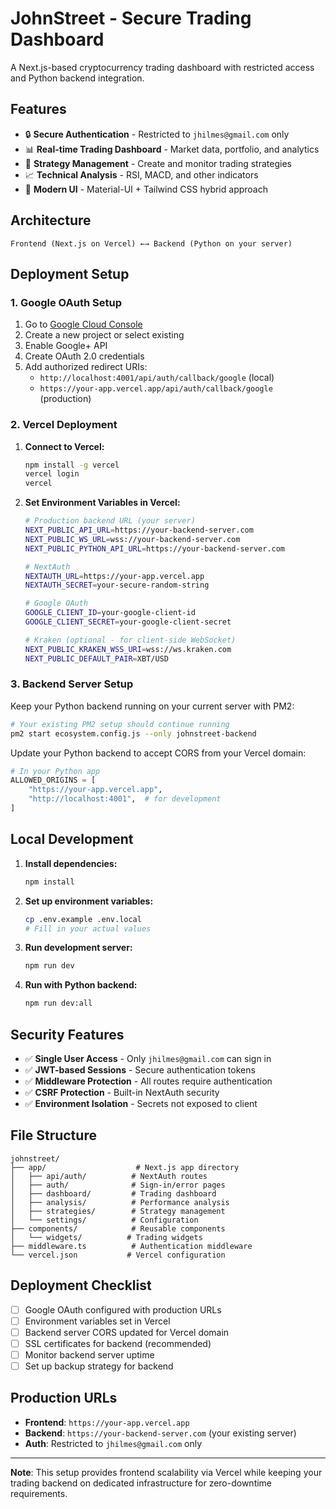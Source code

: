 # JohnStreet - Secure Trading Dashboard

A Next.js-based cryptocurrency trading dashboard with restricted access and Python backend integration.

## Features

- 🔒 **Secure Authentication** - Restricted to `jhilmes@gmail.com` only
- 📊 **Real-time Trading Dashboard** - Market data, portfolio, and analytics
- 🤖 **Strategy Management** - Create and monitor trading strategies  
- 📈 **Technical Analysis** - RSI, MACD, and other indicators
- 🎨 **Modern UI** - Material-UI + Tailwind CSS hybrid approach

## Architecture

```
Frontend (Next.js on Vercel) ←→ Backend (Python on your server)
```

## Deployment Setup

### 1. Google OAuth Setup

1. Go to [Google Cloud Console](https://console.cloud.google.com/)
2. Create a new project or select existing
3. Enable Google+ API
4. Create OAuth 2.0 credentials
5. Add authorized redirect URIs:
   - `http://localhost:4001/api/auth/callback/google` (local)
   - `https://your-app.vercel.app/api/auth/callback/google` (production)

### 2. Vercel Deployment

1. **Connect to Vercel:**
   ```bash
   npm install -g vercel
   vercel login
   vercel
   ```

2. **Set Environment Variables in Vercel:**
   ```bash
   # Production backend URL (your server)
   NEXT_PUBLIC_API_URL=https://your-backend-server.com
   NEXT_PUBLIC_WS_URL=wss://your-backend-server.com
   NEXT_PUBLIC_PYTHON_API_URL=https://your-backend-server.com
   
   # NextAuth
   NEXTAUTH_URL=https://your-app.vercel.app
   NEXTAUTH_SECRET=your-secure-random-string
   
   # Google OAuth
   GOOGLE_CLIENT_ID=your-google-client-id
   GOOGLE_CLIENT_SECRET=your-google-client-secret
   
   # Kraken (optional - for client-side WebSocket)
   NEXT_PUBLIC_KRAKEN_WSS_URI=wss://ws.kraken.com
   NEXT_PUBLIC_DEFAULT_PAIR=XBT/USD
   ```

### 3. Backend Server Setup

Keep your Python backend running on your current server with PM2:

```bash
# Your existing PM2 setup should continue running
pm2 start ecosystem.config.js --only johnstreet-backend
```

Update your Python backend to accept CORS from your Vercel domain:

```python
# In your Python app
ALLOWED_ORIGINS = [
    "https://your-app.vercel.app",
    "http://localhost:4001",  # for development
]
```

## Local Development

1. **Install dependencies:**
   ```bash
   npm install
   ```

2. **Set up environment variables:**
   ```bash
   cp .env.example .env.local
   # Fill in your actual values
   ```

3. **Run development server:**
   ```bash
   npm run dev
   ```

4. **Run with Python backend:**
   ```bash
   npm run dev:all
   ```

## Security Features

- ✅ **Single User Access** - Only `jhilmes@gmail.com` can sign in
- ✅ **JWT-based Sessions** - Secure authentication tokens
- ✅ **Middleware Protection** - All routes require authentication
- ✅ **CSRF Protection** - Built-in NextAuth security
- ✅ **Environment Isolation** - Secrets not exposed to client

## File Structure

```
johnstreet/
├── app/                    # Next.js app directory
│   ├── api/auth/          # NextAuth routes
│   ├── auth/              # Sign-in/error pages
│   ├── dashboard/         # Trading dashboard
│   ├── analysis/          # Performance analysis
│   ├── strategies/        # Strategy management
│   └── settings/          # Configuration
├── components/            # Reusable components
│   └── widgets/          # Trading widgets
├── middleware.ts          # Authentication middleware
└── vercel.json           # Vercel configuration
```

## Deployment Checklist

- [ ] Google OAuth configured with production URLs
- [ ] Environment variables set in Vercel
- [ ] Backend server CORS updated for Vercel domain
- [ ] SSL certificates for backend (recommended)
- [ ] Monitor backend server uptime
- [ ] Set up backup strategy for backend

## Production URLs

- **Frontend**: `https://your-app.vercel.app`
- **Backend**: `https://your-backend-server.com` (your existing server)
- **Auth**: Restricted to `jhilmes@gmail.com` only

---

**Note**: This setup provides frontend scalability via Vercel while keeping your trading backend on dedicated infrastructure for zero-downtime requirements.